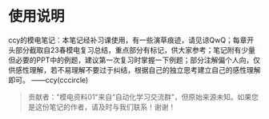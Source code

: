 # 使用说明
ccy的模电笔记：本笔记经补习课使用，有一些演草痕迹，请见谅QwQ；每章开头部分截取自23春模电复习总结，重点部分有标记，供大家参考；笔记附有少量但必要的PPT中的例题，建议第一次复习时掌握一下例题；部分注解偏个人向，仅供感性理解，若不易理解不要过于纠结，根据自己的独立思考建立自己的感性理解即可。	——ccy(cccircle)
>贡献者："模电资料01"来自“自动化学习交流群”，但原始来源未知。如果您是这份笔记的作者，请及时与我们联系！谢谢！
